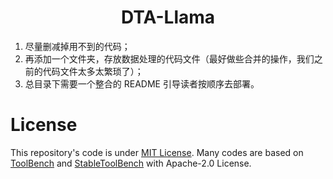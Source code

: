 <div align= "center">
    <h1>DTA-Llama</h1>
</div>

<div align="center">

</div>

1. 尽量删减掉用不到的代码；
2. 再添加一个文件夹，存放数据处理的代码文件（最好做些合并的操作，我们之前的代码文件太多太繁琐了）；
3. 总目录下需要一个整合的 README 引导读者按顺序去部署。

# License
This repository's code is under [MIT License](LICENSE). Many codes are based on [ToolBench](https://github.com/OpenBMB/ToolBench) and [StableToolBench](https://github.com/THUNLP-MT/StableToolBench) with  Apache-2.0 License.
